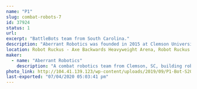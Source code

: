 ```yaml
---
name: "P1"
slug: combat-robots-7
id: 37924
status: 1
url: 
excerpt: "BattleBots team from South Carolina."
description: "Aberrant Robotics was founded in 2015 at Clemson University.  We now carry on competing robots in weight classes all the way from 1 pound to 250 pounds."
location: Robot Ruckus - Axe Backwards Heavyweight Arena, Robot Ruckus - Small Arena
maker:
  - name: "Aberrant Robotics"
    description: "A combat robotics team from Clemson, SC, building robots from 1 lb to 250 lb."
photo_link: http://104.41.139.123/wp-content/uploads/2019/09/P1-Bot-S2019-1024x683.jpg
last-exported: "07/04/2020 05:03:41 pm"
---
```

